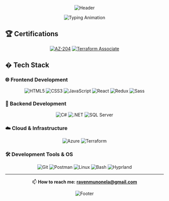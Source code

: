 <div align="center">

![Header](https://capsule-render.vercel.app/api?type=waving&color=0:4c1d95,50:7c3aed,100:a855f7&height=300&section=header&text=Ndivhuwo%20Lodrick%20Munonela&fontSize=50&fontColor=ffffff&animation=fadeIn&fontAlignY=38&desc=Passionate%20Full%20Stack%20Developer%20from%20South%20Africa&descAlignY=51&descAlign=62)

<img src="https://readme-typing-svg.herokuapp.com?font=JetBrains+Mono&weight=600&size=25&pause=1000&color=A855F7&center=true&vCenter=true&width=600&lines=Azure+Certified+Developer;Terraform+Infrastructure+Expert;Full+Stack+Developer;Linux+%26+Hyprland+Enthusiast" alt="Typing Animation" />

</div>

## 🏆 Certifications

<div align="center">

[![AZ-204](https://img.shields.io/badge/Microsoft-AZ--204-0078D4?style=for-the-badge&logo=microsoft-azure&logoColor=white)](https://docs.microsoft.com/en-us/learn/certifications/azure-developer/)
[![Terraform Associate](https://img.shields.io/badge/HashiCorp-Terraform%20Associate-623CE4?style=for-the-badge&logo=terraform&logoColor=white)](https://www.hashicorp.com/certification/terraform-associate)

</div>

## � Tech Stack

### 🌐 Frontend Development
<div align="center">

![HTML5](https://img.shields.io/badge/HTML5-E34F26?style=for-the-badge&logo=html5&logoColor=white)
![CSS3](https://img.shields.io/badge/CSS3-1572B6?style=for-the-badge&logo=css3&logoColor=white)
![JavaScript](https://img.shields.io/badge/JavaScript-F7DF1E?style=for-the-badge&logo=javascript&logoColor=black)
![React](https://img.shields.io/badge/React-20232A?style=for-the-badge&logo=react&logoColor=61DAFB)
![Redux](https://img.shields.io/badge/Redux-593D88?style=for-the-badge&logo=redux&logoColor=white)
![Sass](https://img.shields.io/badge/Sass-CC6699?style=for-the-badge&logo=sass&logoColor=white)

</div>

### 🔧 Backend Development
<div align="center">

![C#](https://img.shields.io/badge/C%23-239120?style=for-the-badge&logo=c-sharp&logoColor=white)
![.NET](https://img.shields.io/badge/.NET-5C2D91?style=for-the-badge&logo=.net&logoColor=white)
![SQL Server](https://img.shields.io/badge/Microsoft%20SQL%20Server-CC2927?style=for-the-badge&logo=microsoft%20sql%20server&logoColor=white)

</div>

### ☁️ Cloud & Infrastructure
<div align="center">

![Azure](https://img.shields.io/badge/Microsoft_Azure-0089D0?style=for-the-badge&logo=microsoft-azure&logoColor=white)
![Terraform](https://img.shields.io/badge/Terraform-7B42BC?style=for-the-badge&logo=terraform&logoColor=white)

</div>

### 🛠️ Development Tools & OS
<div align="center">

![Git](https://img.shields.io/badge/Git-F05032?style=for-the-badge&logo=git&logoColor=white)
![Postman](https://img.shields.io/badge/Postman-FF6C37?style=for-the-badge&logo=postman&logoColor=white)
![Linux](https://img.shields.io/badge/Linux-FCC624?style=for-the-badge&logo=linux&logoColor=black)
![Bash](https://img.shields.io/badge/Bash-4EAA25?style=for-the-badge&logo=gnu-bash&logoColor=white)
![Hyprland](https://img.shields.io/badge/Hyprland-58E1FF?style=for-the-badge&logo=wayland&logoColor=black)

</div>

---

<div align="center">

📫 **How to reach me:** **ravenmunonela@gmail.com**

![Footer](https://capsule-render.vercel.app/api?type=waving&color=0:a855f7,50:7c3aed,100:4c1d95&height=120&section=footer)

</div>

